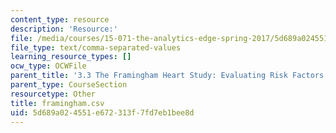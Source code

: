 ```yaml
---
content_type: resource
description: 'Resource:'
file: /media/courses/15-071-the-analytics-edge-spring-2017/5d689a024551e672313f7fd7eb1bee8d_framingham.csv
file_type: text/comma-separated-values
learning_resource_types: []
ocw_type: OCWFile
parent_title: '3.3 The Framingham Heart Study: Evaluating Risk Factors to Save Lives '
parent_type: CourseSection
resourcetype: Other
title: framingham.csv
uid: 5d689a02-4551-e672-313f-7fd7eb1bee8d
---
```

